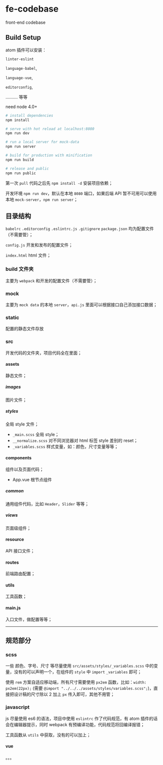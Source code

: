 # fe-codebase

front-end codebase

## Build Setup

atom 插件可以安装：

`linter-eslint`

`language-babel`,

`language-vue`,

`editorconfig`,

.......... 等等

need node 4.0+

``` bash
# install dependencies
npm install

# serve with hot reload at localhost:8080
npm run dev

# run a local server for mock-data
npm run server

# build for production with minification
npm run build

# release and public
npm run public

```

第一次 `pull` 代码之后先 `npm install -d` 安装项目依赖；

开发环境 `npm run dev`，默认在本地 `8080` 端口，如果后端 API 暂不可用可以使用本地 `mock-server`，`npm run server`；

## 目录结构

`babelrc` `.editorconfig` `.eslintrc.js` `.gitignore` `package.json` 均为配置文件（不需要管）；

`config.js` 开发和发布的配置文件；

`index.html` html 文件；

### build 文件夹
主要为 `webpack` 和开发的配置文件（不需要管）；

### mock
主要为 `mock data` 的本地 `server`，`api.js` 里面可以根据接口自己添加接口数据；

### static
配置的静态文件存放

### src
开发代码的文件夹，项目代码全在里面；

#### assets
静态文件；

##### images
图片文件；

##### styles
全局 style 文件；

- `_main.scss` 全局 style；
- `__normalize.scss` 对不同浏览器对 html 标签 style 差别的 reset；
- `_variables.scss` 样式变量，如：颜色，尺寸变量等等；

#### components
组件以及页面代码；

- App.vue 根节点组件

##### common
通用组件代码，比如 `Header`，`Slider` 等等；

##### views
页面级组件；

#### resource
API 接口文件；

#### routes
前端路由配置；

#### utils
工具函数；

#### main.js
入口文件，做配置等等；

------------

## 规范部分

### scss
一些 颜色、字号、尺寸 等尽量使用 `src/assets/styles/_variables.scss` 中的变量，没有的可以声明一个，在组件的 `style` 中 `import` `_variables` 即可；

使用 `rem` 方案自适应移动端，所有尺寸需要使用 `px2em` 函数，比如：`width: px2em(22px);` (需要 `@import "../../../assets/styles/variables.scss";`)，直接把设计稿的尺寸除以 2 加上 `px` 传入即可，其他不用管；

### javascript
js 尽量使用 es6 的语法，项目中使用 `eslintrc` 作了代码规范，有 atom 插件的话会在编辑器提示，同时 webpack 有预编译功能，代码规范将回编译报错；

工具函数从 `utils` 中获取，没有的可以加上；

#### vue
。。。

